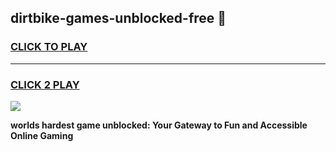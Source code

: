 
## dirtbike-games-unblocked-free 👋
<h3>
<a href="https://premium.freeplayer.one?title=dirtbike-games-unblocked-free&ref=14F">CLICK TO PLAY</a></h3>
<hr>

<h3>
<a href="https://premium.freeplayer.one?title=dirtbike-games-unblocked-free&ref=14F">CLICK 2 PLAY</a>
  
</h3>

<a href="https://premium.freeplayer.one?title=dirtbike-games-unblocked-free&ref=12F/"><img src="https://clearcache.store/games.png"></a>


**worlds hardest game unblocked: Your Gateway to Fun and Accessible Online Gaming**

